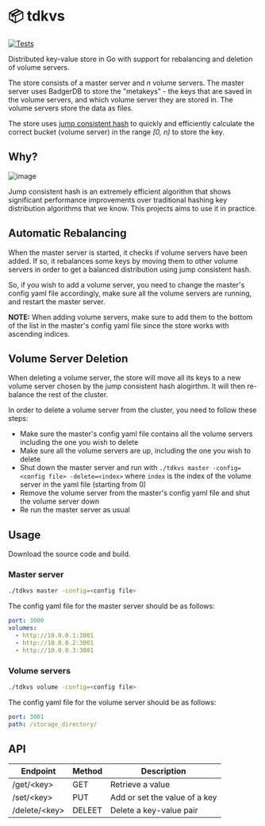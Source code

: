 # 📦 tdkvs

[![Tests](https://github.com/orellazri/tdkvs/actions/workflows/tests.yml/badge.svg)](https://github.com/orellazri/tdkvs/actions/workflows/tests.yml)

Distributed key-value store in Go with support for rebalancing and deletion of volume servers.

The store consists of a master server and _n_ volume servers. The master server uses BadgerDB to store the "metakeys" - the keys that are saved in the volume servers, and which volume server they are stored in. The volume servers store the data as files.

The store uses [jump consistent hash](https://arxiv.org/pdf/1406.2294.pdf) to quickly and efficiently calculate the correct bucket (volume server) in the range _[0, n)_ to store the key.

## Why?

![image](https://github.com/orellazri/tdkvs/assets/32670283/e2474d68-2eb0-484b-9c51-5fc9bfcf740e)

Jump consistent hash is an extremely efficient algorithm that shows significant performance improvements over traditional hashing key distribution algorithms that we know. This projects aims to use it in practice.

## Automatic Rebalancing

When the master server is started, it checks if volume servers have been added. If so, it rebalances some keys by moving them to other volume servers in order to get a balanced distribution using jump consistent hash.

So, if you wish to add a volume server, you need to change the master's config yaml file accordingly, make sure all the volume servers are running, and restart the master server.

**NOTE:** When adding volume servers, make sure to add them to the bottom of the list in the master's config yaml file since the store works with ascending indices.

## Volume Server Deletion

When deleting a volume server, the store will move all its keys to a new volume server chosen by the jump consistent hash alogirthm. It will then re-balance the rest of the cluster.

In order to delete a volume server from the cluster, you need to follow these steps:

- Make sure the master's config yaml file contains all the volume servers including the one you wish to delete
- Make sure all the volume servers are up, including the one you wish to delete
- Shut down the master server and run with `./tdkvs master -config=<config file> -delete=<index>` where `index` is the index of the volume server in the yaml file (starting from 0)
- Remove the volume server from the master's config yaml file and shut the volume server down
- Re run the master server as usual

## Usage

Download the source code and build.

### Master server

```bash
./tdkvs master -config=<config file>
```

The config yaml file for the master server should be as follows:

```yaml
port: 3000
volumes:
  - http://10.0.0.1:3001
  - http://10.0.0.2:3001
  - http://10.0.0.3:3001
```

### Volume servers

```bash
./tdkvs volume -config=<config file>
```

The config yaml file for the volume server should be as follows:

```yaml
port: 3001
path: /storage_directory/
```

## API

| Endpoint       | Method | Description                   |
| -------------- | ------ | ----------------------------- |
| /get/\<key>    | GET    | Retrieve a value              |
| /set/\<key>    | PUT    | Add or set the value of a key |
| /delete/\<key> | DELEET | Delete a key-value pair       |
